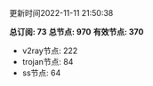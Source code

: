 更新时间2022-11-11 21:50:38

**总订阅: 73**
**总节点: 970**
**有效节点: 370**
- v2ray节点: 222
- trojan节点: 84
- ss节点: 64
